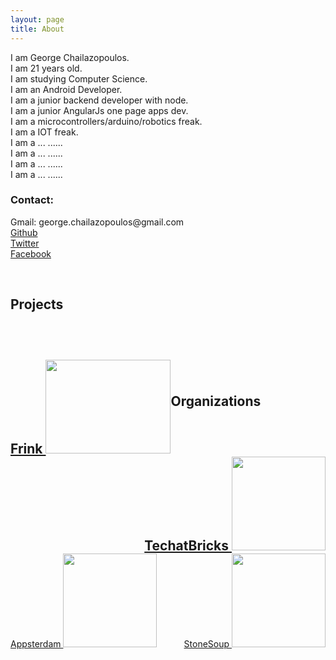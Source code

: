 ```yaml
---
layout: page
title: About
---
```


I am George Chailazopoulos.<br>
I am 21 years old.<br>
I am studying Computer Science.<br>
I am an Android Developer.<br>
I am a junior backend developer with node.<br>
I am a junior AngularJs one page apps dev.<br>
I am a microcontrollers/arduino/robotics freak.<br>
I am a IOT freak.<br>
I am a ... ......<br>
I am a ... ......<br>
I am a ... ......<br>
I am a ... ......<br>

<h3>Contact:</h3>
Gmail: george.chailazopoulos@gmail.com <br>
<a href="https://github.com/spiritinlife">Github</a><br>
<a href="https://twitter.com/_spiritinlife">Twitter</a><br>
<a href="https://www.facebook.com/george.hailazopoulos">Facebook</a><br>


<br><h2>Projects<h2><br>


<div style="display:block">

<div style="float:left;display:inline-block;">
<a href="http://frink.gr" style="text-align: center;">
Frink
<img src="../images/frink.png" width="200" height="150">
</a>
</div>

<div style="float:right;display:inline-block;">
<a href="http://techatbricks.com" style="text-align: center;">
TechatBricks
<img src="../images/tech_at_bricks_logo.png" width="150" height="150">
</a>
</div>
</div>



<br><h2>Organizations</h2><br>

<div>
<div style="float:left;display:inline-block;">
<a href="http://techatbricks.com" style="text-align: center;">
Appsterdam
<img src="../images/appsterdam.png" width="150" height="150">
</a>
</div>

<div style="float:right;display:inline-block;">
<a href="http://techatbricks.com" style="text-align: center;">
StoneSoup
<img src="../images/stonesoup.png" width="150" height="150">
</a>
</div>

</div>
